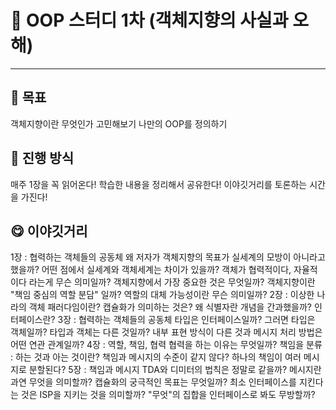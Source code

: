 # 📔 OOP 스터디 1차 (객체지향의 사실과 오해)
----
## 🎯 목표
객체지향이란 무엇인가 고민해보기
나만의 OOP를 정의하기
## 🙋 진행 방식
매주 1장을 꼭 읽어온다!
학습한 내용을 정리해서 공유한다!
이야깃거리를 토론하는 시간을 가진다!
## 😋 이야깃거리
1장 : 협력하는 객체들의 공동체
왜 저자가 객체지향의 목표가 실세계의 모방이 아니라고 했을까?
어떤 점에서 실세계와 객체세계는 차이가 있을까?
객체가 협력적이다, 자율적이다 라는게 무슨 의미일까?
객체지향에서 가장 중요한 것은 무엇일까?
객체지향이란 "책임 중심의 역할 분담" 일까?
역할의 대체 가능성이란 무슨 의미일까?
2장 : 이상한 나라의 객체
패러다임이란?
캡슐화가 의미하는 것은?
왜 식별자란 개념을 간과했을까?
인터페이스란?
3장 : 협력하는 객체들의 공동체
타입은 인터페이스일까?
그러면 타입은 객체일까?
타입과 객체는 다른 것일까?
내부 표현 방식이 다른 것과 메시지 처리 방법은 어떤 연관 관계일까?
4장 : 역할, 책임, 협력
협력을 하는 이유는 무엇일까?
책임을 분류 : 하는 것과 아는 것이란?
책임과 메시지의 수준이 같지 않다?
하나의 책임이 여러 메시지로 분할된다?
5장 : 책임과 메시지
TDA와 디미터의 법칙은 정말로 같을까?
메시지란 과연 무엇을 의미할까?
캡슐화의 궁극적인 목표는 무엇일까?
최소 인터페이스를 지킨다는 것은 ISP을 지키는 것을 의미할까?
"무엇"의 집합을 인터페이스로 봐도 무방할까?
